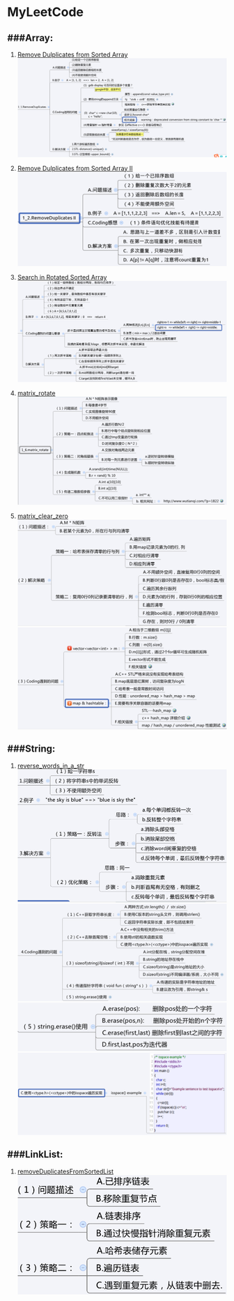 # MyLeetCode

###Array:
---

 1. [Remove Dulplicates from Sorted Array][1]
![1_1.mindmap][2]

 2. [Remove Dulplicates from Sorted Array II][3]
![1_2.mindmap][4]
 3. [Search in Rotated Sorted Array][5]
![mindmap][6]
 4. [matrix_rotate][7]
![mindmap][8]
 5. [matrix_clear_zero][9]
![mindmap][10]
![mindmap][11]


###String:
---

 1. [reverse_words_in_a_str][12]
![mindmap][13]
![mindmap][14]
![mindmap][15]
![mindmap][16]


###LinkList:
---
 1. [removeDuplicatesFromSortedList][17]
![1_1.mindmap][18]



  [1]: https://github.com/JamesonHuang/MyLeetCode/blob/master/Array/1_1.remove_duplicates/1_1.rm_duplicates_from_sorted_Array.cpp
  [2]: https://raw.githubusercontent.com/JamesonHuang/MyLeetCode/master/Array/1_1.remove_duplicates/mind_map.png
  [3]:https://github.com/JamesonHuang/MyLeetCode/blob/master/Array/1_2.remove_duplicatesII/1_2.remove_duplicatesII.cpp
  [4]:https://raw.githubusercontent.com/JamesonHuang/MyLeetCode/master/Array/1_2.remove_duplicatesII/1_2.mindmap.png
  [5]:https://github.com/JamesonHuang/MyLeetCode/blob/master/Array/1_3.search_in_rotated_sorted_array/1_3.search_in_rotated_sorted_array.cpp
  [6]:https://raw.githubusercontent.com/JamesonHuang/MyLeetCode/master/Array/1_3.search_in_rotated_sorted_array/1_3.mindmap.png
  
  [7]:https://github.com/JamesonHuang/MyLeetCode/blob/master/Array/1_6.matrix_rotate/Solution.h
  [8]:https://raw.githubusercontent.com/JamesonHuang/MyLeetCode/master/Array/1_6.matrix_rotate/mindmap.png  
  
  [9]:https://github.com/JamesonHuang/MyLeetCode/blob/master/Array/1_7.matrix_clear_zero/Solution.h
  [10]:https://raw.githubusercontent.com/JamesonHuang/MyLeetCode/master/Array/1_7.matrix_clear_zero/mindmap.png
  [11]:https://raw.githubusercontent.com/JamesonHuang/MyLeetCode/master/Array/1_7.matrix_clear_zero/mindmap2.png
  
  [12]:https://github.com/JamesonHuang/MyLeetCode/blob/master/String/1_1.reverse_words_in_a_str/Solution.h
  [13]:https://raw.githubusercontent.com/JamesonHuang/MyLeetCode/master/String/1_1.reverse_words_in_a_str/mindmap1.png
  [14]:https://raw.githubusercontent.com/JamesonHuang/MyLeetCode/master/String/1_1.reverse_words_in_a_str/mindmap2.png
  [15]:https://raw.githubusercontent.com/JamesonHuang/MyLeetCode/master/String/1_1.reverse_words_in_a_str/mindmap3.png
  [16]:https://raw.githubusercontent.com/JamesonHuang/MyLeetCode/master/String/1_1.reverse_words_in_a_str/mindmap4.png
  
  [17]:https://github.com/JamesonHuang/MyLeetCode/blob/master/LinkList/1_1.removeDuplicatesFromSortedList/Solution.h
  [18]:https://raw.githubusercontent.com/JamesonHuang/MyLeetCode/master/LinkList/1_1.removeDuplicatesFromSortedList/mindmap.png
  















